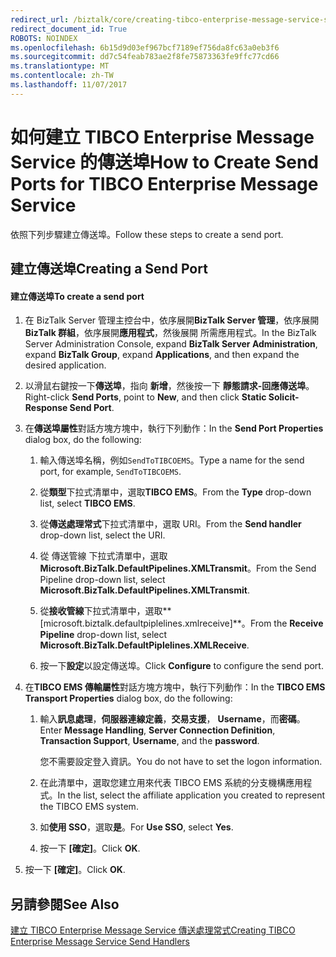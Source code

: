 ```yaml
---
redirect_url: /biztalk/core/creating-tibco-enterprise-message-service-send-handlers/
redirect_document_id: True
ROBOTS: NOINDEX
ms.openlocfilehash: 6b15d9d03ef967bcf7189ef756da8fc63a0eb3f6
ms.sourcegitcommit: dd7c54feab783ae2f8fe75873363fe9ffc77cd66
ms.translationtype: MT
ms.contentlocale: zh-TW
ms.lasthandoff: 11/07/2017
---
```

# <a name="how-to-create-send-ports-for-tibco-enterprise-message-service"></a><span data-ttu-id="972bd-101">如何建立 TIBCO Enterprise Message Service 的傳送埠</span><span class="sxs-lookup"><span data-stu-id="972bd-101">How to Create Send Ports for TIBCO Enterprise Message Service</span></span>
<span data-ttu-id="972bd-102">依照下列步驟建立傳送埠。</span><span class="sxs-lookup"><span data-stu-id="972bd-102">Follow these steps to create a send port.</span></span>  
  
## <a name="creating-a-send-port"></a><span data-ttu-id="972bd-103">建立傳送埠</span><span class="sxs-lookup"><span data-stu-id="972bd-103">Creating a Send Port</span></span>  
  
#### <a name="to-create-a-send-port"></a><span data-ttu-id="972bd-104">建立傳送埠</span><span class="sxs-lookup"><span data-stu-id="972bd-104">To create a send port</span></span>  
  
1.  <span data-ttu-id="972bd-105">在 BizTalk Server 管理主控台中，依序展開**BizTalk Server 管理**，依序展開**BizTalk 群組**，依序展開**應用程式**，然後展開 所需應用程式。</span><span class="sxs-lookup"><span data-stu-id="972bd-105">In the BizTalk Server Administration Console, expand **BizTalk Server Administration**, expand **BizTalk Group**, expand **Applications**, and then expand the desired application.</span></span>  
  
2.  <span data-ttu-id="972bd-106">以滑鼠右鍵按一下**傳送埠**，指向 **新增**，然後按一下 **靜態請求-回應傳送埠**。</span><span class="sxs-lookup"><span data-stu-id="972bd-106">Right-click **Send Ports**, point to **New**, and then click **Static Solicit-Response Send Port**.</span></span>  
  
3.  <span data-ttu-id="972bd-107">在**傳送埠屬性**對話方塊方塊中，執行下列動作：</span><span class="sxs-lookup"><span data-stu-id="972bd-107">In the **Send Port Properties** dialog box, do the following:</span></span>  
  
    1.  <span data-ttu-id="972bd-108">輸入傳送埠名稱，例如`SendToTIBCOEMS`。</span><span class="sxs-lookup"><span data-stu-id="972bd-108">Type a name for the send port, for example, `SendToTIBCOEMS`.</span></span>  
  
    2.  <span data-ttu-id="972bd-109">從**類型**下拉式清單中，選取**TIBCO EMS**。</span><span class="sxs-lookup"><span data-stu-id="972bd-109">From the **Type** drop-down list, select **TIBCO EMS**.</span></span>  
  
    3.  <span data-ttu-id="972bd-110">從**傳送處理常式**下拉式清單中，選取 URI。</span><span class="sxs-lookup"><span data-stu-id="972bd-110">From the **Send handler** drop-down list, select the URI.</span></span>  
  
    4.  <span data-ttu-id="972bd-111">從 傳送管線 下拉式清單中，選取  **Microsoft.BizTalk.DefaultPipelines.XMLTransmit**。</span><span class="sxs-lookup"><span data-stu-id="972bd-111">From the Send Pipeline drop-down list, select **Microsoft.BizTalk.DefaultPipelines.XMLTransmit**.</span></span>  
  
    5.  <span data-ttu-id="972bd-112">從**接收管線**下拉式清單中，選取**[microsoft.biztalk.defaultpiplelines.xmlreceive]**。</span><span class="sxs-lookup"><span data-stu-id="972bd-112">From the **Receive Pipeline** drop-down list, select **Microsoft.BizTalk.DefaultPiplelines.XMLReceive**.</span></span>  
  
    6.  <span data-ttu-id="972bd-113">按一下**設定**以設定傳送埠。</span><span class="sxs-lookup"><span data-stu-id="972bd-113">Click **Configure** to configure the send port.</span></span>  
  
4.  <span data-ttu-id="972bd-114">在**TIBCO EMS 傳輸屬性**對話方塊方塊中，執行下列動作：</span><span class="sxs-lookup"><span data-stu-id="972bd-114">In the **TIBCO EMS Transport Properties** dialog box, do the following:</span></span>  
  
    1.  <span data-ttu-id="972bd-115">輸入**訊息處理**，**伺服器連線定義**，**交易支援**， **Username**，而**密碼**。</span><span class="sxs-lookup"><span data-stu-id="972bd-115">Enter **Message Handling**, **Server Connection Definition**, **Transaction Support**, **Username**, and the **password**.</span></span>  
  
         <span data-ttu-id="972bd-116">您不需要設定登入資訊。</span><span class="sxs-lookup"><span data-stu-id="972bd-116">You do not have to set the logon information.</span></span>  
  
    2.  <span data-ttu-id="972bd-117">在此清單中，選取您建立用來代表 TIBCO EMS 系統的分支機構應用程式。</span><span class="sxs-lookup"><span data-stu-id="972bd-117">In the list, select the affiliate application you created to represent the TIBCO EMS system.</span></span>  
  
    3.  <span data-ttu-id="972bd-118">如**使用 SSO**，選取**是**。</span><span class="sxs-lookup"><span data-stu-id="972bd-118">For **Use SSO**, select **Yes**.</span></span>  
  
    4.  <span data-ttu-id="972bd-119">按一下 **[確定]**。</span><span class="sxs-lookup"><span data-stu-id="972bd-119">Click **OK**.</span></span>  
  
5.  <span data-ttu-id="972bd-120">按一下 **[確定]**。</span><span class="sxs-lookup"><span data-stu-id="972bd-120">Click **OK**.</span></span>  
  
## <a name="see-also"></a><span data-ttu-id="972bd-121">另請參閱</span><span class="sxs-lookup"><span data-stu-id="972bd-121">See Also</span></span>  
  [<span data-ttu-id="972bd-122">建立 TIBCO Enterprise Message Service 傳送處理常式</span><span class="sxs-lookup"><span data-stu-id="972bd-122">Creating  TIBCO Enterprise Message Service Send Handlers</span></span>](../core/creating-tibco-enterprise-message-service-send-handlers.md)